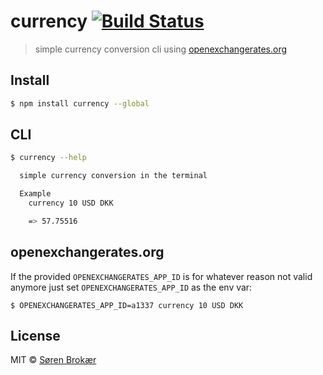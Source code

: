 # currency [![Build Status](http://img.shields.io/travis/srn/currency.js.svg?style=flat-square)](https://travis-ci.org/srn/currency.js)

>  simple currency conversion cli using [openexchangerates.org](https://openexchangerates.org/)

## Install

```sh
$ npm install currency --global
```

## CLI

```sh
$ currency --help

  simple currency conversion in the terminal

  Example
    currency 10 USD DKK

    => 57.75516
```

## openexchangerates.org

If the provided `OPENEXCHANGERATES_APP_ID` is for whatever reason not valid anymore just set `OPENEXCHANGERATES_APP_ID` as the env var:

```
$ OPENEXCHANGERATES_APP_ID=a1337 currency 10 USD DKK
```

## License

MIT © [Søren Brokær](http://srn.io)
